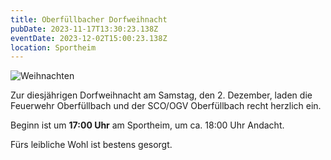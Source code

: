 ```yaml
---
title: Oberfüllbacher Dorfweihnacht
pubDate: 2023-11-17T13:30:23.138Z
eventDate: 2023-12-02T15:00:23.138Z
location: Sportheim
---
```


![Weihnachten](/assets/dorfweihnacht23.gif "Dorfweihnacht")

Zur diesjährigen Dorfweihnacht am Samstag, den 2. Dezember, laden die Feuerwehr Oberfüllbach und der SCO/OGV Oberfüllbach recht herzlich ein.

Beginn ist um **17:00 Uhr** am Sportheim, um ca. 18:00 Uhr Andacht.

Fürs leibliche Wohl ist bestens gesorgt.